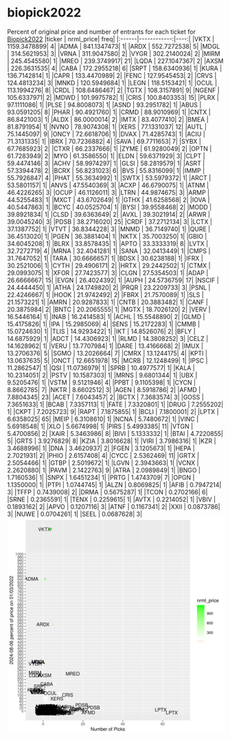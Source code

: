 # biopick2022
Percent of original price and number of entrants for each ticket for [Biopick2022](https://twitter.com/hashtag/Biopick2022)
|ticker |   nrml_price| freq|
|:------|------------:|----:|
|VKTX   | 1159.3478899|    4|
|ADMA   |  841.1347473|    1|
|ARDX   |  552.7272538|    5|
|MDGL   |  314.5621953|    3|
|VRNA   |  311.9047580|    2|
|VYGR   |  302.2140024|    2|
|MIRM   |  245.4545580|    1|
|MREO   |  239.3749917|   21|
|LQDA   |  227.1047367|    2|
|AXSM   |  226.3631535|    4|
|CABA   |  172.2955218|    6|
|SRPT   |  158.6340936|    1|
|KURA   |  136.7142814|    1|
|CAPR   |  133.4470989|    2|
|FENC   |  127.9545453|    2|
|CRVS   |  124.4813234|    3|
|MNKD   |  120.5949684|    1|
|LEGN   |  118.5153421|    1|
|OCUL   |  113.1994276|    8|
|CRDL   |  108.6486467|    2|
|TGTX   |  108.3157891|    9|
|NGENF  |  105.6337971|    2|
|MDWD   |  101.9975782|    1|
|CRIS   |  100.8403353|   15|
|PLRX   |   97.1111086|    1|
|PLSE   |   94.8008073|    1|
|ASND   |   93.2951782|    1|
|ABUS   |   93.0591205|    8|
|PHAR   |   90.4921760|    1|
|CRMD   |   88.9010969|    1|
|CNTX   |   86.8421003|    1|
|ALDX   |   86.0000014|    2|
|IMTX   |   83.4077410|    2|
|BMEA   |   81.8791954|    1|
|NVNO   |   78.9074308|    1|
|XERS   |   77.1331037|   12|
|AUTL   |   75.1445097|    9|
|ONCY   |   72.6618706|    1|
|DVAX   |   71.4285743|    1|
|ACIU   |   71.3131335|    1|
|IBRX   |   70.7236882|    4|
|SAVA   |   69.7711653|    7|
|SYBX   |   67.7685923|    2|
|CTXR   |   66.2337666|    1|
|ZYME   |   61.9280049|    2|
|OPTN   |   61.7283949|    2|
|MYO    |   61.3586550|    1|
|ELDN   |   59.6371929|    3|
|CLPT   |   59.4474146|    3|
|ACHV   |   58.9974297|    1|
|GLSI   |   58.2819579|    1|
|ASRT   |   57.3394478|    2|
|BCRX   |   56.8231023|    6|
|BVS    |   55.8316099|    1|
|IMMP   |   55.7926847|    4|
|PHAT   |   55.3634992|    1|
|SWTX   |   53.5979372|    1|
|ARCT   |   53.5801157|    1|
|ANVS   |   47.5540369|    3|
|ACXP   |   46.6790075|    1|
|ATNM   |   46.4226265|    3|
|OCUP   |   46.1126011|    3|
|LTRN   |   44.9874675|    3|
|ARMP   |   44.5255483|    1|
|MXCT   |   43.6702649|    1|
|GTHX   |   41.6258568|    2|
|IOVA   |   40.5447863|    1|
|BCYC   |   40.0525704|    1|
|BYSI   |   39.9558468|    2|
|MODD   |   39.8921834|    1|
|CLSD   |   39.6363649|    2|
|AVXL   |   39.3021914|    2|
|ARWR   |   39.0045240|    3|
|PDSB   |   38.2716020|   25|
|CRDF   |   37.2712134|    3|
|LCTX   |   37.1387752|    1|
|VTVT   |   36.8344228|    3|
|MNMD   |   36.7149740|    1|
|QURE   |   36.4513020|    1|
|PGEN   |   36.3881404|    1|
|NKTX   |   35.7003250|    1|
|GBIO   |   34.6045208|    1|
|BLRX   |   33.8578435|    1|
|APTO   |   33.3333319|    8|
|LVTX   |   32.7272719|    4|
|MRNA   |   32.4041281|    1|
|SANA   |   32.0413449|    1|
|CMPS   |   31.7647052|    1|
|TARA   |   30.6666657|    1|
|BDSX   |   30.6238188|    1|
|IFRX   |   30.2521006|    1|
|CYTH   |   29.4906171|    2|
|HRTX   |   29.2442502|    1|
|CTMX   |   29.0993075|    1|
|XFOR   |   27.7423577|    3|
|CLGN   |   27.5354503|    1|
|ADAP   |   26.6666667|   15|
|EVGN   |   26.4024392|    1|
|AUPH   |   24.5736759|   17|
|NSCIF  |   24.4444450|    1|
|ATHA   |   24.1749820|    2|
|PRQR   |   23.2209733|    3|
|PSNL   |   22.4246667|    1|
|HOOK   |   21.9742492|    2|
|FBRX   |   21.7570089|    1|
|SLS    |   21.1573221|    1|
|AMRN   |   20.9287833|    1|
|CNTB   |   20.3883482|    1|
|CANF   |   20.3875984|    2|
|BNTC   |   20.2065555|    1|
|MGTX   |   18.7026120|    2|
|VERV   |   16.5446164|    1|
|INAB   |   16.2414583|    1|
|ACHL   |   15.5548890|    2|
|GLMD   |   15.4175826|    1|
|IPA    |   15.2985069|    4|
|SENS   |   15.2172283|    1|
|CMMB   |   15.0724630|    1|
|TLIS   |   14.9293422|    1|
|IKT    |   14.8526076|    2|
|BFLY   |   14.6875929|    1|
|ADCT   |   14.4306923|    1|
|RLMD   |   14.3808252|    3|
|CELZ   |   14.1628962|    1|
|VERU   |   13.7707984|    1|
|DARE   |   13.4166668|    2|
|IMUX   |   13.2706376|    5|
|SGMO   |   13.2026664|    7|
|CMRX   |   13.1244175|    4|
|KPTI   |   13.0637635|    5|
|ONCT   |   12.6651978|   15|
|MCRB   |   12.1248499|    1|
|IPSC   |   11.2862547|    1|
|QSI    |   11.0736979|    1|
|SPRB   |   10.4977577|    1|
|KALA   |   10.2314051|    2|
|PSTV   |   10.1587303|    1|
|MRNS   |    9.6801344|    1|
|UBX    |    9.5205476|    1|
|VSTM   |    9.5121946|    4|
|PPBT   |    9.1105398|    1|
|CYCN   |    8.8662785|    7|
|NKTR   |    8.6602512|    3|
|AGEN   |    8.5918786|    2|
|AFMD   |    7.8804345|   23|
|ACET   |    7.6043457|    2|
|BCTX   |    7.3683574|    3|
|GOSS   |    7.3651633|    1|
|BCAB   |    7.3357113|    1|
|FATE   |    7.3320801|    1|
|DRUG   |    7.2555202|    1|
|CKPT   |    7.2025723|    9|
|RAPT   |    7.1875855|    1|
|BCLI   |    7.1800001|    2|
|LPTX   |    6.6358025|   65|
|MEIP   |    6.3108610|    1|
|NCNA   |    5.7480672|    1|
|VINC   |    5.6918548|    1|
|XLO    |    5.6674998|    1|
|PIRS   |    5.4993385|   11|
|VTGN   |    5.4700856|    2|
|XAIR   |    5.3463986|    8|
|BIVI   |    5.1333332|    1|
|BTAI   |    4.7220855|    5|
|GRTS   |    3.9276829|    8|
|KZIA   |    3.8016628|    1|
|VIRI   |    3.7986316|    1|
|KZR    |    3.4688996|    1|
|DNA    |    3.4620937|    2|
|FGEN   |    3.1205673|    1|
|HEPA   |    2.7021931|    2|
|PHIO   |    2.6157408|    4|
|CYCC   |    2.5362469|   11|
|GRTX   |    2.5054466|    1|
|GTBP   |    2.5019672|    1|
|LGVN   |    2.3943663|    1|
|VCNX   |    2.2620880|    1|
|PAVM   |    2.1422763|    9|
|ATRA   |    2.0989849|    1|
|BNGO   |    1.7160536|    1|
|SNPX   |    1.6451234|    1|
|PRTG   |    1.4743709|    7|
|OPGN   |    1.1350000|    1|
|PTPI   |    1.0744745|    1|
|ALZN   |    0.8069825|    1|
|AFIB   |    0.7947214|    3|
|TFFP   |    0.7439008|    2|
|DRMA   |    0.5675287|    1|
|TCON   |    0.2702166|    6|
|SRNE   |    0.2365591|    1|
|TENX   |    0.2259615|    1|
|AVTX   |    0.2214052|    1|
|VBIV   |    0.1893162|    2|
|APVO   |    0.1207116|    3|
|ATNF   |    0.1167341|    2|
|XXII   |    0.0873786|    3|
|NUWE   |    0.0704261|    1|
|SEEL   |    0.0687628|    3|
![retvspicks](biopicks.png?raw=true)
